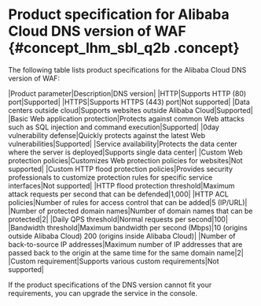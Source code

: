 # Product specification for Alibaba Cloud DNS version of WAF {#concept_lhm_sbl_q2b .concept}

The following table lists product specifications for the Alibaba Cloud DNS version of WAF:

|Product parameter|Description|DNS version|
|HTTP|Supports HTTP \(80\) port|Supported|
|HTTPS|Supports HTTPS \(443\) port|Not supported|
|Data centers outside cloud|Supports websites outside Alibaba Cloud|Supported|
|Basic Web application protection|Protects against common Web attacks such as SQL injection and command execution|Supported|
|0day vulnerability defense|Quickly protects against the latest Web vulnerabilities|Supported|
|Service availability|Protects the data center where the server is deployed|Supports single data center|
|Custom Web protection policies|Customizes Web protection policies for websites|Not supported|
|Custom HTTP flood protection policies|Provides security professionals to customize protection rules for specific service interfaces|Not supported|
|HTTP flood protection threshold|Maximum attack requests per second that can be defended|1,000|
|HTTP ACL policies|Number of rules for access control that can be added|5 \(IP/URL\)|
|Number of protected domain names|Number of domain names that can be protected|2|
|Daily QPS threshold|Normal requests per second|100|
|Bandwidth threshold|Maximum bandwidth per second \(Mbps\)|10 \(origins outside Alibaba Cloud\) 200 \(origins inside Alibaba Cloud\)|
|Number of back-to-source IP addresses|Maximum number of IP addresses that are passed back to the origin at the same time for the same domain name|2|
|Custom requirement|Supports various custom requirements|Not supported|

If the product specifications of the DNS version cannot fit your requirements, you can upgrade the service in the console.

